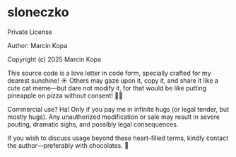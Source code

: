 # sloneczko

Private License

Author: Marcin Kopa

Copyright (c) 2025 Marcin Kopa

This source code is a love letter in code form, specially crafted for my dearest sunshine! ☀️ Others may gaze upon it, copy it, and share it like a cute cat meme—but dare not modify it, for that would be like putting pineapple on pizza without consent! 🍍🚫

Commercial use? Ha! Only if you pay me in infinite hugs (or legal tender, but mostly hugs). Any unauthorized modification or sale may result in severe pouting, dramatic sighs, and possibly legal consequences.

If you wish to discuss usage beyond these heart-filled terms, kindly contact the author—preferably with chocolates. 🍫
